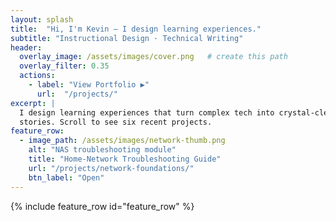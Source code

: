 ```yaml
---
layout: splash
title:  "Hi, I'm Kevin — I design learning experiences."
subtitle: "Instructional Design · Technical Writing"
header:
  overlay_image: /assets/images/cover.png   # create this path
  overlay_filter: 0.35
  actions:
    - label: "View Portfolio ▶︎"
      url:  "/projects/"
excerpt: |
  I design learning experiences that turn complex tech into crystal-clear
  stories. Scroll to see six recent projects.
feature_row:
  - image_path: /assets/images/network-thumb.png
    alt: "NAS troubleshooting module"
    title: "Home-Network Troubleshooting Guide"
    url: "/projects/network-foundations/"
    btn_label: "Open"
---
```

{% include feature_row id="feature_row" %}

